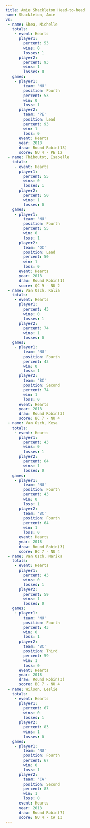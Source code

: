 ```yaml
---
title: Amie Shackleton Head-to-head
name: Shackleton, Amie
vs:
 - name: Shea, Michelle
   totals:
    - event: Hearts
      player1:
        percent: 53
        wins: 0
        losses: 1
      player2:
        percent: 93
        wins: 1
        losses: 0
   games:
    - player1:
        team: 'NU'
        position: Fourth
        percent: 53
        win: 0
        loss: 1
      player2:
        team: 'PE'
        position: Lead
        percent: 93
        win: 1
        loss: 0
      event: Hearts
      year: 2018
      draw: Round Robin(13)
      score: NU 4 - PE 12
 - name: Thiboutot, Isabelle
   totals:
    - event: Hearts
      player1:
        percent: 55
        wins: 0
        losses: 1
      player2:
        percent: 50
        wins: 1
        losses: 0
   games:
    - player1:
        team: 'NU'
        position: Fourth
        percent: 55
        win: 0
        loss: 1
      player2:
        team: 'QC'
        position: Lead
        percent: 50
        win: 1
        loss: 0
      event: Hearts
      year: 2018
      draw: Round Robin(1)
      score: QC 9 - NU 2
 - name: Van Osch, Kalia
   totals:
    - event: Hearts
      player1:
        percent: 43
        wins: 0
        losses: 1
      player2:
        percent: 74
        wins: 1
        losses: 0
   games:
    - player1:
        team: 'NU'
        position: Fourth
        percent: 43
        win: 0
        loss: 1
      player2:
        team: 'BC'
        position: Second
        percent: 74
        win: 1
        loss: 0
      event: Hearts
      year: 2018
      draw: Round Robin(3)
      score: BC 7 - NU 4
 - name: Van Osch, Kesa
   totals:
    - event: Hearts
      player1:
        percent: 43
        wins: 0
        losses: 1
      player2:
        percent: 64
        wins: 1
        losses: 0
   games:
    - player1:
        team: 'NU'
        position: Fourth
        percent: 43
        win: 0
        loss: 1
      player2:
        team: 'BC'
        position: Fourth
        percent: 64
        win: 1
        loss: 0
      event: Hearts
      year: 2018
      draw: Round Robin(3)
      score: BC 7 - NU 4
 - name: Van Osch, Marika
   totals:
    - event: Hearts
      player1:
        percent: 43
        wins: 0
        losses: 1
      player2:
        percent: 59
        wins: 1
        losses: 0
   games:
    - player1:
        team: 'NU'
        position: Fourth
        percent: 43
        win: 0
        loss: 1
      player2:
        team: 'BC'
        position: Third
        percent: 59
        win: 1
        loss: 0
      event: Hearts
      year: 2018
      draw: Round Robin(3)
      score: BC 7 - NU 4
 - name: Wilson, Leslie
   totals:
    - event: Hearts
      player1:
        percent: 67
        wins: 0
        losses: 1
      player2:
        percent: 83
        wins: 1
        losses: 0
   games:
    - player1:
        team: 'NU'
        position: Fourth
        percent: 67
        win: 0
        loss: 1
      player2:
        team: 'CA'
        position: Second
        percent: 83
        win: 1
        loss: 0
      event: Hearts
      year: 2018
      draw: Round Robin(7)
      score: NU 4 - CA 13
---
```

